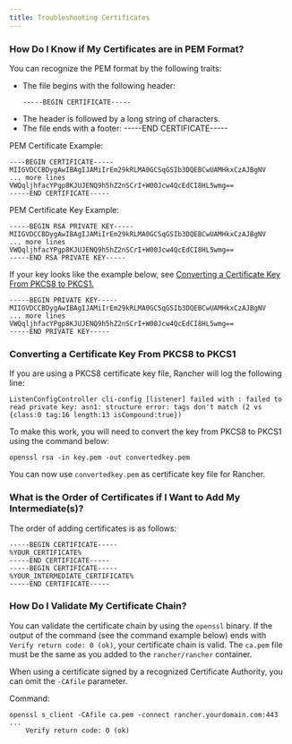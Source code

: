 ```yaml
---
title: Troubleshooting Certificates
---
```


<head>
  <link rel="canonical" href="https://ranchermanager.docs.rancher.com/getting-started/installation-and-upgrade/other-installation-methods/rancher-on-a-single-node-with-docker/certificate-troubleshooting"/>
</head>

<DockerSupportWarning />

### How Do I Know if My Certificates are in PEM Format?

You can recognize the PEM format by the following traits:

- The file begins with the following header:
    ```
    -----BEGIN CERTIFICATE-----
    ```
- The header is followed by a long string of characters.
- The file ends with a footer:
  -----END CERTIFICATE-----

PEM Certificate Example:

```
----BEGIN CERTIFICATE-----
MIIGVDCCBDygAwIBAgIJAMiIrEm29kRLMA0GCSqGSIb3DQEBCwUAMHkxCzAJBgNV
... more lines
VWQqljhfacYPgp8KJUJENQ9h5hZ2nSCrI+W00Jcw4QcEdCI8HL5wmg==
-----END CERTIFICATE-----
```

PEM Certificate Key Example:

```
-----BEGIN RSA PRIVATE KEY-----
MIIGVDCCBDygAwIBAgIJAMiIrEm29kRLMA0GCSqGSIb3DQEBCwUAMHkxCzAJBgNV
... more lines
VWQqljhfacYPgp8KJUJENQ9h5hZ2nSCrI+W00Jcw4QcEdCI8HL5wmg==
-----END RSA PRIVATE KEY-----
```

If your key looks like the example below, see [Converting a Certificate Key From PKCS8 to PKCS1.](#converting-a-certificate-key-from-pkcs8-to-pkcs1)

```
-----BEGIN PRIVATE KEY-----
MIIGVDCCBDygAwIBAgIJAMiIrEm29kRLMA0GCSqGSIb3DQEBCwUAMHkxCzAJBgNV
... more lines
VWQqljhfacYPgp8KJUJENQ9h5hZ2nSCrI+W00Jcw4QcEdCI8HL5wmg==
-----END PRIVATE KEY-----
```

### Converting a Certificate Key From PKCS8 to PKCS1

If you are using a PKCS8 certificate key file, Rancher will log the following line:

```
ListenConfigController cli-config [listener] failed with : failed to read private key: asn1: structure error: tags don't match (2 vs {class:0 tag:16 length:13 isCompound:true})
```

To make this work, you will need to convert the key from PKCS8 to PKCS1 using the command below:

```
openssl rsa -in key.pem -out convertedkey.pem
```

You can now use `convertedkey.pem` as certificate key file for Rancher.

### What is the Order of Certificates if I Want to Add My Intermediate(s)?

The order of adding certificates is as follows:

```
-----BEGIN CERTIFICATE-----
%YOUR_CERTIFICATE%
-----END CERTIFICATE-----
-----BEGIN CERTIFICATE-----
%YOUR_INTERMEDIATE_CERTIFICATE%
-----END CERTIFICATE-----
```

### How Do I Validate My Certificate Chain?

You can validate the certificate chain by using the `openssl` binary. If the output of the command (see the command example below) ends with `Verify return code: 0 (ok)`, your certificate chain is valid. The `ca.pem` file must be the same as you added to the `rancher/rancher` container.

When using a certificate signed by a recognized Certificate Authority, you can omit the `-CAfile` parameter.

Command:

```
openssl s_client -CAfile ca.pem -connect rancher.yourdomain.com:443
...
    Verify return code: 0 (ok)
```